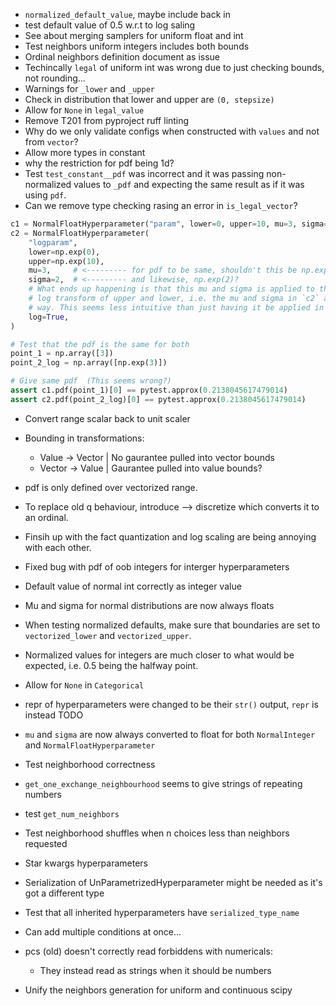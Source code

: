 * `normalized_default_value`, maybe include back in
* test default value of 0.5 w.r.t to log saling
* See about merging samplers for uniform float and int
* Test neighbors uniform integers includes both bounds
* Ordinal neighbors definition document as issue
* Techincally `legal` of uniform int was wrong due to just checking bounds, not rounding...
* Warnings for `_lower` and `_upper`
* Check in distribution that lower and upper are `(0, stepsize)`
* Allow for `None` in `legal_value`
* Remove T201 from pyproject ruff linting
* Why do we only validate configs when constructed with `values` and not from `vector`?
* Allow more types in constant
* why the restriction for pdf being 1d?
* Test `test_constant__pdf` was incorrect and it was passing non-normalized values to `_pdf`
and expecting the same result as if it was using `pdf`.
* Can we remove type checking rasing an error in `is_legal_vector`?

```python
c1 = NormalFloatHyperparameter("param", lower=0, upper=10, mu=3, sigma=2)
c2 = NormalFloatHyperparameter(
    "logparam",
    lower=np.exp(0),
    upper=np.exp(10),
    mu=3,     # <--------- for pdf to be same, shouldn't this be np.exp(3)
    sigma=2,  # <--------- and likewise, np.exp(2)?
    # What ends up happening is that this mu and sigma is applied to the `truncnorm` **after** the
    # log transform of upper and lower, i.e. the mu and sigma in `c2` and `c1` are applied in exactly the same
    # way. This seems less intuitive than just having it be applied in the range that was specified.
    log=True,
)

# Test that the pdf is the same for both
point_1 = np.array([3])
point_2_log = np.array([np.exp(3)])

# Give same pdf  (This seems wrong?)
assert c1.pdf(point_1)[0] == pytest.approx(0.2138045617479014)
assert c2.pdf(point_2_log)[0] == pytest.approx(0.2138045617479014)
```
* Convert range scalar back to unit scaler
* Bounding in transformations:
    * Value -> Vector  | No gaurantee pulled into vector bounds
    * Vector -> Value  | Gaurantee pulled into value bounds?


* pdf is only defined over vectorized range.
* To replace old q behaviour, introduce --> discretize which converts it to an ordinal.
* Finsih up with the fact quantization and log scaling are being annoying with each other.
* Fixed bug with pdf of oob integers for interger hyperparameters
* Default value of normal int correctly as integer value
* Mu and sigma for normal distributions are now always floats
* When testing normalized defaults, make sure that boundaries are set to `vectorized_lower` and `vectorized_upper`.
* Normalized values for integers are much closer to what would be expected, i.e. 0.5 being the halfway point.
* Allow for `None` in `Categorical`
* repr of hyperparameters were changed to be their `str()` output, `repr` is instead TODO
* `mu` and `sigma` are now always converted to float for both `NormalInteger` and `NormalFloatHyperparameter`
* Test neighborhood correctness
* `get_one_exchange_neighbourhood` seems to give strings of repeating numbers
* test `get_num_neighbors`
* Test neighborhood shuffles when n choices less than neighbors requested
* Star kwargs hyperparameters
* Serialization of UnParametrizedHyperparameter might be needed as it's got a different type
* Test that all inherited hyperparameters have `serialized_type_name`
* Can add multiple conditions at once...
* pcs (old) doesn't correctly read forbiddens with numericals:
    * They instead read as strings when it should be numbers
* Unify the neighbors generation for uniform and continuous scipy

